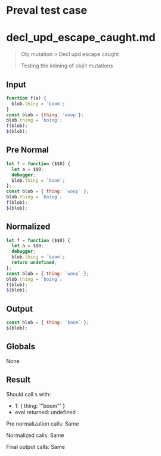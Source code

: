 # Preval test case

# decl_upd_escape_caught.md

> Obj mutation > Decl upd escape caught
>
> Testing the inlining of objlit mutations

## Input

`````js filename=intro
function f(a) {
  blob.thing = 'boom';
}
const blob = {thing: 'woop'};
blob.thing = 'boing';
f(blob);
$(blob);
`````

## Pre Normal

`````js filename=intro
let f = function ($$0) {
  let a = $$0;
  debugger;
  blob.thing = `boom`;
};
const blob = { thing: `woop` };
blob.thing = `boing`;
f(blob);
$(blob);
`````

## Normalized

`````js filename=intro
let f = function ($$0) {
  let a = $$0;
  debugger;
  blob.thing = `boom`;
  return undefined;
};
const blob = { thing: `woop` };
blob.thing = `boing`;
f(blob);
$(blob);
`````

## Output

`````js filename=intro
const blob = { thing: `boom` };
$(blob);
`````

## Globals

None

## Result

Should call `$` with:
 - 1: { thing: '"boom"' }
 - eval returned: undefined

Pre normalization calls: Same

Normalized calls: Same

Final output calls: Same
